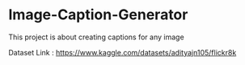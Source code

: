 # Image-Caption-Generator
This project is about creating captions for any image

Dataset Link : https://www.kaggle.com/datasets/adityajn105/flickr8k 
